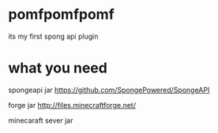 pomfpomfpomf
============
its my first spong api plugin

what you need
=============
spongeapi jar  https://github.com/SpongePowered/SpongeAPI

forge jar http://files.minecraftforge.net/

minecaraft sever jar

